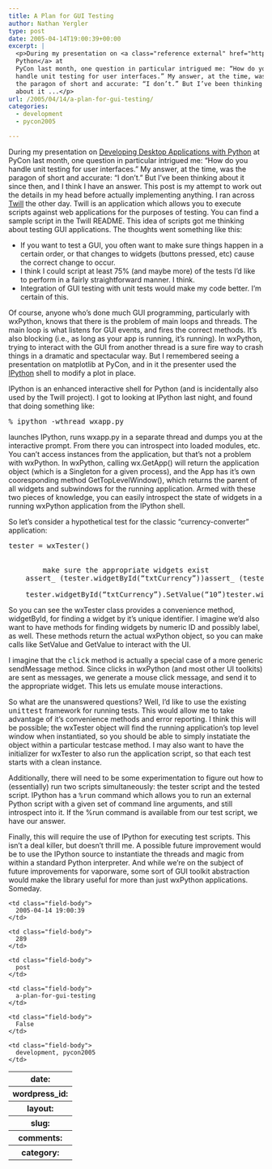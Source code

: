 ```yaml
---
title: A Plan for GUI Testing
author: Nathan Yergler
type: post
date: 2005-04-14T19:00:39+00:00
excerpt: |
  <p>During my presentation on <a class="reference external" href="http://yergler.net/wiki/ynet/show/Desktop+Apps+with+Python">Developing Desktop Applications with
  Python</a> at
  PyCon last month, one question in particular intrigued me: “How do you
  handle unit testing for user interfaces.” My answer, at the time, was
  the paragon of short and accurate: “I don’t.” But I’ve been thinking
  about it ...</p>
url: /2005/04/14/a-plan-for-gui-testing/
categories:
  - development
  - pycon2005

---
```

During my presentation on [Developing Desktop Applications with Python][1]  at PyCon last month, one question in particular intrigued me: “How do you handle unit testing for user interfaces.” My answer, at the time, was the paragon of short and accurate: “I don’t.” But I’ve been thinking about it since then, and I think I have an answer. This post is my attempt to work out the details in my head before actually implementing anything. I ran across [Twill][2]  the other day. Twill is an application which allows you to execute scripts against web applications for the purposes of testing. You can find a sample script in the Twill <span class="caps">README</span>. This idea of scripts got me thinking about testing <span class="caps">GUI</span> applications. The thoughts went something like this:

<ul class="simple">
  <li>
    If you want to test a <span class="caps">GUI</span>, you often want to make sure things happen in a certain order, or that changes to widgets (buttons pressed, etc) cause the correct change to occur.
  </li>
  <li>
    I think I could script at least 75% (and maybe more) of the tests I’d like to perform in a fairly straightforward manner. I think.
  </li>
  <li>
    Integration of <span class="caps">GUI</span> testing with unit tests would make my code better. I’m certain of this.
  </li>
</ul>

Of course, anyone who’s done much <span class="caps">GUI</span> programming, particularly with wxPython, knows that there is the problem of main loops and threads. The main loop is what listens for <span class="caps">GUI</span> events, and fires the correct methods. It’s also blocking (i.e., as long as your app is running, it’s running). In wxPython, trying to interact with the <span class="caps">GUI</span> from another thread is a sure fire way to crash things in a dramatic and spectacular way. But I remembered seeing a presentation on matplotlib at PyCon, and in it the presenter used the [IPython][3]  shell to modify a plot in place.

IPython is an enhanced interactive shell for Python (and is incidentally also used by the Twill project). I got to looking at IPython last night, and found that doing something like:

<pre class="literal-block">% ipython -wthread wxapp.py
</pre>

launches IPython, runs wxapp.py in a separate thread and dumps you at the interactive prompt. From there you can introspect into loaded modules, etc. You can’t access instances from the application, but that’s not a problem with wxPython. In wxPython, calling wx.GetApp() will return the application object (which is a Singleton for a given process), and the App has it’s own cooresponding method GetTopLevelWindow(), which returns the parent of all widgets and subwindows for the running application. Armed with these two pieces of knowledge, you can easily introspect the state of widgets in a running wxPython application from the IPython shell.

So let’s consider a hypothetical test for the classic “currency-converter” application:

<pre class="literal-block">tester = wxTester()


        make sure the appropriate widgets exist
    assert_ (tester.widgetById(“txtCurrency”))assert_ (tester.widgetById(“txtRate”))assert_ (tester.widgetById(“cmdCalculate”))assert_ (tester.widgetById(“txtValue”))

    tester.widgetById(“txtCurrency”).SetValue(“10”)tester.widgetById(“txtRate”).SetValue(“10”)tester.click (tester.widgetById(“cmdCalculate”))assertEqual (tester.widgetById(“txtValue”).GetValue(), “100”)
</pre>

So you can see the wxTester class provides a convenience method, widgetById, for finding a widget by it’s unique identifier. I imagine we’d also want to have methods for finding widgets by numeric <span class="caps">ID</span> and possibly label, as well. These methods return the actual wxPython object, so you can make calls like SetValue and GetValue to interact with the <span class="caps">UI</span>.

I imagine that the <tt class="docutils literal">click</tt> method is actually a special case of a more generic sendMessage method. Since clicks in wxPython (and most other <span class="caps">UI</span> toolkits) are sent as messages, we generate a mouse click message, and send it to the appropriate widget. This lets us emulate mouse interactions.

So what are the unanswered questions? Well, I’d like to use the existing <tt class="docutils literal">unittest</tt> framework for running tests. This would allow me to take advantage of it’s convenience methods and error reporting. I think this will be possible; the wxTester object will find the running application’s top level window when instantiated, so you should be able to simply instatiate the object within a particular testcase method. I may also want to have the initializer for wxTester to also run the application script, so that each test starts with a clean instance.

Additionally, there will need to be some experimentation to figure out how to (essentially) run two scripts simultaneously: the tester script and the tested script. IPython has a <tt class="docutils literal">%run</tt> command which allows you to run an external Python script with a given set of command line arguments, and still introspect into it. If the %run command is available from our test script, we have our answer.

Finally, this will require the use of IPython for executing test scripts. This isn’t a deal killer, but doesn’t thrill me. A possible future improvement would be to use the IPython source to instantiate the threads and magic from within a standard Python interpreter. And while we’re on the subject of future improvements for vaporware, some sort of <span class="caps">GUI</span> toolkit abstraction would make the library useful for more than just wxPython applications. Someday.

<table class="docutils field-list" frame="void" rules="none">
  <col class="field-name" /> <col class="field-body" /> <tr class="field">
    <th class="field-name">
      date:
    </th>

    <td class="field-body">
      2005-04-14 19:00:39
    </td>
  </tr>

  <tr class="field">
    <th class="field-name">
      wordpress_id:
    </th>

    <td class="field-body">
      289
    </td>
  </tr>

  <tr class="field">
    <th class="field-name">
      layout:
    </th>

    <td class="field-body">
      post
    </td>
  </tr>

  <tr class="field">
    <th class="field-name">
      slug:
    </th>

    <td class="field-body">
      a-plan-for-gui-testing
    </td>
  </tr>

  <tr class="field">
    <th class="field-name">
      comments:
    </th>

    <td class="field-body">
      False
    </td>
  </tr>

  <tr class="field">
    <th class="field-name">
      category:
    </th>

    <td class="field-body">
      development, pycon2005
    </td>
  </tr>
</table>

 [1]: http://yergler.net/wiki/ynet/show/Desktop+Apps+with+Python
 [2]: http://darcs.idyll.org/~t/projects/twill/README.html
 [3]: http://ipython.scipy.org/